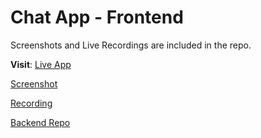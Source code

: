 # Chat App - Frontend

Screenshots and Live Recordings are included in the repo.

**Visit**: [Live App](https://chat-buddies.netlify.app/)

[Screenshot](https://github.com/nirajpandey034/ChatApp-Frontend/blob/master/ChatApp-Screenshot.png)

[Recording](https://github.com/nirajpandey034/ChatApp-Frontend/blob/master/ChatApp-Recording.mp4)

[Backend Repo](https://github.com/nirajpandey034/ChatApp-Backend)
